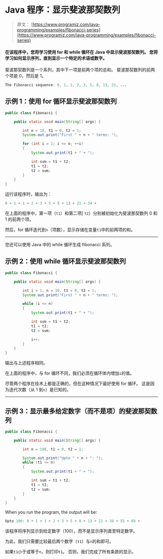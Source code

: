 # Java 程序：显示斐波那契数列

> 原文： [https://www.programiz.com/java-programming/examples/fibonacci-series](https://www.programiz.com/java-programming/examples/fibonacci-series)

#### 在该程序中，您将学习使用 for 和 while 循环在 Java 中显示斐波那契数列。 您将学习如何显示序列，直到显示一个特定的术语或数字。

斐波那契数列是一个系列，其中下一项是前两个项的总和。 斐波那契数列的前两个项是 0，然后是 1。

```java
The Fibonacci sequence: 0, 1, 1, 2, 3, 5, 8, 13, 21, ...

```

## 示例 1：使用 for 循环显示斐波那契数列

```java
public class Fibonacci {

    public static void main(String[] args) {

        int n = 10, t1 = 0, t2 = 1;
        System.out.print("First " + n + " terms: ");

        for (int i = 1; i <= n; ++i)
        {
            System.out.print(t1 + " + ");

            int sum = t1 + t2;
            t1 = t2;
            t2 = sum;
        }
    }
}
```

运行该程序时，输出为：

```java
0 + 1 + 1 + 2 + 3 + 5 + 8 + 13 + 21 + 34 + 
```

在上面的程序中，第一项（`t1`）和第二项[ `t2`）分别被初始化为斐波那契数列 0 和 1 的前两个项。

然后，for 循环迭代到`n`（项数），显示存储在变量`t1`中的前两项的和。

* * *

您还可以使用 Java 中的 while 循环生成 fibonacci 系列。

## 示例 2：使用 while 循环显示斐波那契数列

```java
public class Fibonacci {

    public static void main(String[] args) {

        int i = 1, n = 10, t1 = 0, t2 = 1;
        System.out.print("First " + n + " terms: ");

        while (i <= n)
        {
            System.out.print(t1 + " + ");

            int sum = t1 + t2;
            t1 = t2;
            t2 = sum;

            i++;
        }
    }
}
```

输出与上述程序相同。

在上面的程序中，与 for 循环不同，我们必须在循环体内增加`i`的值。

尽管两个程序在技术上都是正确的，但在这种情况下最好使用 for 循环。 这是因为迭代次数（从 1 到`n`）是已知的。

* * *

## 示例 3：显示最多给定数字（而不是项）的斐波那契数列

```java
public class Fibonacci {

    public static void main(String[] args) {

        int n = 100, t1 = 0, t2 = 1;

        System.out.print("Upto " + n + ": ");
        while (t1 <= n)
        {
            System.out.print(t1 + " + ");

            int sum = t1 + t2;
            t1 = t2;
            t2 = sum;
        }
    }
}
```

When you run the program, the output will be:

```java
Upto 100: 0 + 1 + 1 + 2 + 3 + 5 + 8 + 13 + 21 + 34 + 55 + 89 + 
```

该程序将序列显示到给定数字（100），而不是显示序列直至特定数字。

为此，我们只需要比较最后两个数字（`t1`）与`n`的和即可。

如果`t1`小于或等于`n`，则打印`t1`。 否则，我们完成了所有条款的显示。